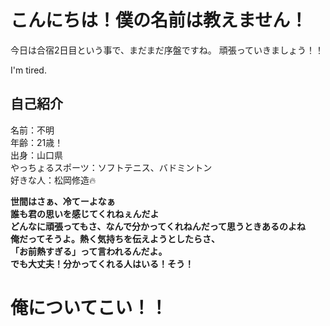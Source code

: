 # こんにちは！僕の名前は教えません！

今日は合宿2日目という事で、まだまだ序盤ですね。
頑張っていきましょう！！

I'm tired.

## 自己紹介
名前：不明  
年齢：21歳！  
出身：山口県  
やっちょるスポーツ：ソフトテニス、バドミントン  
好きな人：松岡修造🔥

**世間はさぁ、冷てーよなぁ**  
**誰も君の思いを感じてくれねぇんだよ**  
**どんなに頑張ってもさ、なんで分かってくれねんだって思うときあるのよね**  
**俺だってそうよ。熱く気持ちを伝えようとしたらさ、**  
**「お前熱すぎる」って言われるんだよ。**  
**でも大丈夫！分かってくれる人はいる！そう！**  
# **俺についてこい！！**  

